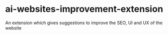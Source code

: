 # ai-websites-improvement-extension
An extension which gives suggestions to improve the SEO, UI and UX of the website
